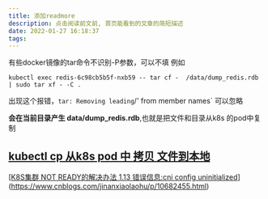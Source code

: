 ```yaml
---
title: 添加readmore
description: 点击阅读前文前, 首页能看到的文章的简短描述
date: 2022-01-27 16:18:37
tags:
---
```


有些docker镜像的tar命令不识别-P参数，可以不填
例如

```
kubectl exec redis-6c98cb5b5f-nxb59 -- tar cf -  /data/dump_redis.rdb | sudo tar xf - -C .
```

出现这个报错，`tar: Removing leading`/' from member names` 可以忽略

**会在当前目录产生 data/dump_redis.rdb**,也就是把文件和目录从k8s 的pod中复制

## [kubectl cp 从k8s pod 中 拷贝 文件到本地 ](https://www.cnblogs.com/faberbeta/p/14510807.html)

[[K8S集群 NOT READY的解决办法 1.13 错误信息:cni config uninitialized](https://www.cnblogs.com/jinanxiaolaohu/p/10682455.html)](https://www.cnblogs.com/jinanxiaolaohu/p/10682455.html)